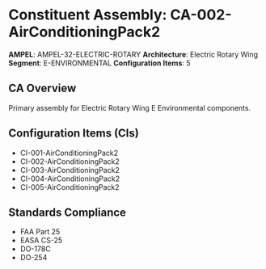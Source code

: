 # Constituent Assembly: CA-002-AirConditioningPack2

**AMPEL**: AMPEL-32-ELECTRIC-ROTARY
**Architecture**: Electric Rotary Wing
**Segment**: E-ENVIRONMENTAL
**Configuration Items**: 5

## CA Overview
Primary assembly for Electric Rotary Wing E Environmental components.

## Configuration Items (CIs)
- CI-001-AirConditioningPack2
- CI-002-AirConditioningPack2
- CI-003-AirConditioningPack2
- CI-004-AirConditioningPack2
- CI-005-AirConditioningPack2

## Standards Compliance
- FAA Part 25
- EASA CS-25
- DO-178C
- DO-254
